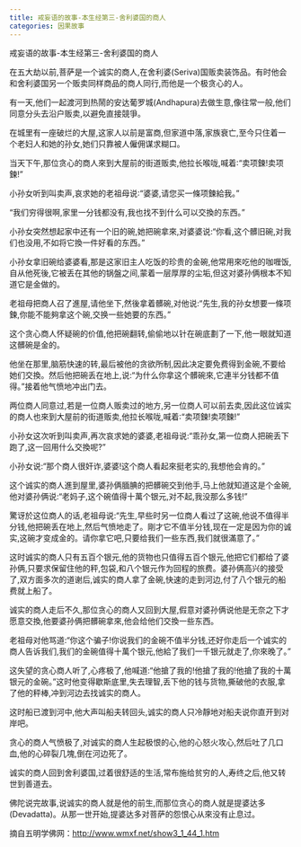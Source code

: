 ```yaml
---
title: 戒妄语的故事-本生经第三-舍利婆国的商人
categories: 因果故事
---
```



	   
戒妄语的故事-本生经第三-舍利婆国的商人

在五大劫以前,菩萨是一个诚实的商人,在舍利婆(Seriva)国贩卖装饰品。有时他会和舍利婆国另一个贩卖同样商品的商人同行,而他是一个极贪心的人。

有一天,他们一起渡河到热鬧的安达葡罗城(Andhapura)去做生意,像往常一般,他们同意分头去沿户贩卖,以避免直接競爭。

在城里有一座破烂的大屋,这家人以前是富商,但家道中落,家族衰亡,至今只住着一个老妇人和她的孙女,她们只靠被人僱佣谋求糊口。

当天下午,那位贪心的商人來到大屋前的街道贩卖,他拉长喉咙,喊着∶“卖项鍊!卖项鍊!”

小孙女听到叫卖声,哀求她的老祖母说∶“婆婆,请您买一條项鍊給我。”

“我们穷得很啊,家里一分钱都没有,我也找不到什么可以交換的东西。”

小孙女突然想起家中还有一个旧的碗,她把碗拿來,对婆婆说:“你看,这个髒旧碗,对我们也没用,不如将它換一件好看的东西。”

小孙女拿旧碗给婆婆看,那是这家旧主人吃饭的珍贵的金碗,他常用來吃他的咖喱饭,自从他死後,它被丢在其他的锅盤之间,蒙着一层厚厚的尘垢,但这对婆孙俩根本不知道它是金做的。

老祖母把商人召了進屋,请他坐下,然後拿着髒碗,对他说:“先生,我的孙女想要一條项鍊,你能不能夠拿这个碗,交换一些她要的东西。”

这个贪心商人怀疑碗的价值,他把碗翻转,偷偷地以针在碗底劃了一下,他一眼就知道这髒碗是金的。

他坐在那里,脑筋快速的转,最后被他的贪欲所制,因此决定要免费得到金碗,不要给她们交換。然后他把碗丢在地上,说:“为什么你拿这个髒碗來,它連半分钱都不值得。”接着他气愤地冲出门去。

两位商人同意过,若是一位商人贩卖过的地方,另一位商人可以前去卖,因此这位诚实的商人也來到大屋前的街道贩卖,他拉长喉咙,喊着∶“卖项鍊!卖项鍊!”

小孙女这次听到叫卖声,再次哀求她的婆婆,老祖母说:“乖孙女,第一位商人把碗丢下跑了,这一回用什么交換呢?”

小孙女说:“那个商人很奸诈,婆婆!这个商人看起來挺老实的,我想他会肯的。”

这个诚实的商人進到屋里,婆孙俩腼腆的把髒碗交到他手,马上他就知道这是个金碗,他对婆孙俩说:“老妈子,这个碗值得十萬个银元,对不起,我没那么多钱!”

驚讶於这位商人的话,老祖母说:“先生,早些时另一位商人看过了这碗,他说不值得半分钱,他把碗丢在地上,然后气愤地走了。剛才它不值半分钱,现在一定是因为你的诚实,这碗才变成金的。请你拿它吧,只要给我们一些东西,我们就很滿意了。”

这时诚实的商人只有五百个银元,他的货物也只值得五百个银元,他把它们都给了婆孙俩,只要求保留住他的秤,包袋,和八个银元作为回程的旅费。婆孙俩高兴的接受了,双方面多次的道谢后,诚实的商人拿了金碗,快速的走到河边,付了八个银元的船费就上船了。

诚实的商人走后不久,那位贪心的商人又回到大屋,假意对婆孙俩说他是无奈之下才愿意交換,他要婆孙俩把髒碗拿來,他会给他们交換一些东西。

老祖母对他骂道:“你这个骗子!你说我们的金碗不值半分钱,还好你走后一个诚实的商人告诉我们,我们的金碗值得十萬个银元,他給了我们一千银元就走了,你來晚了。”

这失望的贪心商人听了,心疼极了,他喊道:“他搶了我的!他搶了我的!他搶了我的十萬银元的金碗。”这时他变得歇斯底里,失去理智,丢下他的钱与货物,撕破他的衣服,拿了他的秤棒,冲到河边去找诚实的商人。

这时船已渡到河中,他大声叫船夫转回头,诚实的商人只冷靜地对船夫说你直开到对岸吧。

贪心的商人气愤极了,对诚实的商人生起极恨的心,他的心怒火攻心,然后吐了几口血,他的心碎裂几塊,倒在河边死了。

诚实的商人回到舍利婆国,过着很舒适的生活,常布施给贫穷的人,寿终之后,他又转世到善道去。

佛陀说完故事,说诚实的商人就是他的前生,而那位贪心的商人就是提婆达多(Devadatta)。从那一世开始,提婆达多对菩萨的怨恨心从來没有止息过。


摘自五明学佛网：http://www.wmxf.net/show3_1_44_1.htm